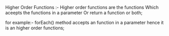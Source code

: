 Higher Order Functions :-
Higher order functions are the functions Which aceepts the functions in a parameter Or return a function or both;

for example:- forEach() method accepts an function in a parameter hence it is an higher order functions;
